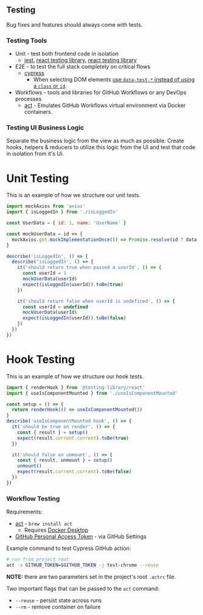 ## Testing

Bug fixes and features should always come with tests.

### Testing Tools

- Unit - test both frontend code in isolation
  - [jest](https://jestjs.io/docs/getting-started), [react testing library](https://testing-library.com/docs/react-testing-library/intro/), [react testing library](https://testing-library.com/docs/react-testing-library/api/#renderhook)
- E2E - to test the full stack completely on critical flows
  - [cypress](https://docs.cypress.io/guides/core-concepts/writing-and-organizing-tests)
    - When selecting DOM elements [use `data-test-*` instead of using a `class` or `id`](https://docs.cypress.io/guides/references/best-practices#Selecting-Elements).
- Workflows - tools and libraries for GitHub Workflows or any DevOps processes
  - [act](https://github.com/nektos/act) - Emulates GitHub Workflows virtual environment via Docker containers.

### Testing UI Business Logic

Separate the business logic from the view as much as possible. Create hooks, helpers & reducers to utilize this logic from the UI and test that code in isolation from it's UI.

# Unit Testing

This is an example of how we structure our unit tests.

```js
import mockAxios from 'axios'
import { isLoggedIn } from './isLoggedIn'

const UserData = { id: 1, name: 'UserName' }

const mockUserData = id => {
  mockAxios.get.mockImplementationOnce(() => Promise.resolve(id ? data : undefined))
}

describe('isLoggedIn', () => {
  describe('isLoggedIn', () => {
    it('should return true when passed a userId', () => {
      const userId = 1
      mockUserData(userId)
      expect(isLoggedIn(userId)).toBe(true)
    })

    it('should return false when userId is undefined', () => {
      const userId = undefined
      mockUserData(userId)
      expect(isLoggedIn(userId)).toBe(false)
    })
  })
})
```

# Hook Testing

This is an example of how we structure our hook tests.

```js
import { renderHook } from '@testing-library/react'
import { useIsComponentMounted } from './useIsComponentMounted'

const setup = () => {
  return renderHook(() => useIsComponentMounted())
}
describe('useIsComponentMounted hook', () => {
  it('should be true on render', () => {
    const { result } = setup()
    expect(result.current.current).toBe(true)
  })

  it('should false on unmount', () => {
    const { result, unmount } = setup()
    unmount()
    expect(result.current.current).toBe(false)
  })
})
```

### Workflow Testing

Requirements: 
- [act](https://github.com/nektos/act) - `brew install act`
  - Requires [Docker Desktop](https://docs.docker.com/get-docker/)
- [GitHub Personal Access Token](https://docs.github.com/en/actions/security-guides/automatic-token-authentication) - via GitHub Settings

Example command to test Cypress GitHub action:
```sh
# run from project root
act -s GITHUB_TOKEN=$GITHUB_TOKEN -j test-chrome --reuse
```

**NOTE:** there are two parameters set in the project's root `.actrc` file.

Two important flags that can be passed to the `act` command:
- `--reuse` - persist state across runs
- `--rm` - remove container on failure 
